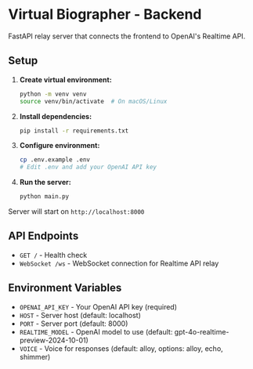 # Virtual Biographer - Backend

FastAPI relay server that connects the frontend to OpenAI's Realtime API.

## Setup

1. **Create virtual environment:**
   ```bash
   python -m venv venv
   source venv/bin/activate  # On macOS/Linux
   ```

2. **Install dependencies:**
   ```bash
   pip install -r requirements.txt
   ```

3. **Configure environment:**
   ```bash
   cp .env.example .env
   # Edit .env and add your OpenAI API key
   ```

4. **Run the server:**
   ```bash
   python main.py
   ```

Server will start on `http://localhost:8000`

## API Endpoints

- `GET /` - Health check
- `WebSocket /ws` - WebSocket connection for Realtime API relay

## Environment Variables

- `OPENAI_API_KEY` - Your OpenAI API key (required)
- `HOST` - Server host (default: localhost)
- `PORT` - Server port (default: 8000)
- `REALTIME_MODEL` - OpenAI model to use (default: gpt-4o-realtime-preview-2024-10-01)
- `VOICE` - Voice for responses (default: alloy, options: alloy, echo, shimmer)
